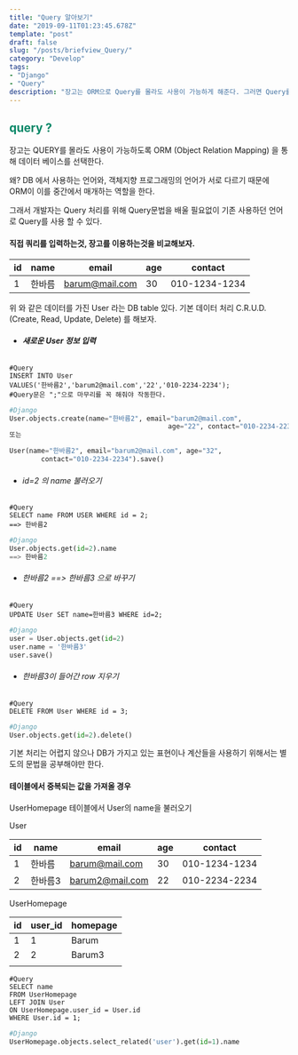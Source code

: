 ```yaml
---
title: "Query 알아보기"
date: "2019-09-11T01:23:45.678Z"
template: "post"
draft: false
slug: "/posts/briefview_Query/"
category: "Develop"
tags:
- "Django"
- "Query"
description: "장고는 ORM으로 Query를 몰라도 사용이 가능하게 해준다. 그러면 Query를 알수가 없잖아. 그러니까 Query 도전"
---
```

<h2 style="color:rgb(9, 136, 104)"> query ? </h2>
장고는 QUERY를 몰라도 사용이 가능하도록 ORM (Object Relation Mapping) 을 통해 데이터 베이스를 선택한다. 

왜? DB 에서 사용하는 언어와, 객체지향 프로그래밍의 언어가 서로 다르기 때문에 ORM이 이를 중간에서 매개하는 역할을 한다. 

그래서 개발자는 Query 처리를 위해 Query문법을 배울 필요없이 기존 사용하던 언어로 Query를 사용 할 수 있다. 



#### 직접 쿼리를 입력하는것, 장고를 이용하는것을 비교해보자.

| id   | name   | email          | age  | contact       |
| ---- | ------ | -------------- | ---- | ------------- |
| 1    | 한바름 | barum@mail.com | 30   | 010-1234-1234 |

위 와 같은 데이터를 가진 User 라는 DB table 있다. 기본 데이터 처리 C.R.U.D. (Create, Read, Update, Delete) 를 해보자.

- ###### **새로운 User 정보 입력**

```mysql
#Query
INSERT INTO User 
VALUES('한바름2','barum2@mail.com','22','010-2234-2234'); 
#Query문은 ";"으로 마무리를 꼭 해줘야 작동한다.
```

```python
#Django
User.objects.create(name="한바름2", email="barum2@mail.com", 
										age="22", contact="010-2234-2234")
또는

User(name="한바름2", email="barum2@mail.com", age="32", 
     	contact="010-2234-2234").save() 
```

- ###### id=2 의 name 불러오기 

```mysql
#Query 
SELECT name FROM USER WHERE id = 2;
==> 한바름2
```

```python
#Django
User.objects.get(id=2).name
==> 한바름2
```

- ###### 한바름2 ==> 한바름3 으로 바꾸기 

```mysql
#Query
UPDATE User SET name=한바름3 WHERE id=2;
```

```python
#Django
user = User.objects.get(id=2)
user.name = '한바름3'
user.save() 
```

- ###### 한바름3이 들어간 row 지우기 

```mysql
#Query
DELETE FROM User WHERE id = 3;
```

```python
#Django
User.objects.get(id=2).delete()
```

기본 처리는 어렵지 않으나 DB가 가지고 있는 표현이나 계산들을 사용하기 위해서는 별도의 문법을 공부해야만 한다. 

#### 테이블에서 중복되는 값을 가져올 경우

UserHomepage 테이블에서 User의 name을 불러오기 

User

| id   | name    | email           | age  | contact       |
| ---- | ------- | --------------- | ---- | ------------- |
| 1    | 한바름  | barum@mail.com  | 30   | 010-1234-1234 |
| 2    | 한바름3 | barum2@mail.com | 22   | 010-2234-2234 |

UserHomepage

| id   | user_id | homepage |
| ---- | ------- | -------- |
| 1    | 1       | Barum    |
| 2    | 2       | Barum3   |
|      |         |          |

```mysql
#Query
SELECT name
FROM UserHomepage
LEFT JOIN User
ON UserHomepage.user_id = User.id
WHERE User.id = 1;
```

```python
#Django
UserHomepage.objects.select_related('user').get(id=1).name
```